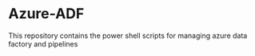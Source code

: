 # Azure-ADF
This repository contains the power shell scripts for managing azure data factory and pipelines
